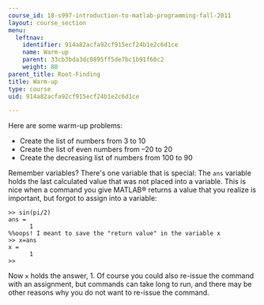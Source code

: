 ```yaml
---
course_id: 18-s997-introduction-to-matlab-programming-fall-2011
layout: course_section
menu:
  leftnav:
    identifier: 914a82acfa92cf915ecf24b1e2c6d1ce
    name: Warm-up
    parent: 33cb3bda3dc0895ff5de7bc1b91f60c2
    weight: 80
parent_title: Root-Finding
title: Warm-up
type: course
uid: 914a82acfa92cf915ecf24b1e2c6d1ce

---
```


Here are some warm-up problems:

*   Create the list of numbers from 3 to 10
*   Create the list of even numbers from –20 to 20
*   Create the decreasing list of numbers from 100 to 90

Remember variables? There's one variable that is special: The `ans` variable holds the last calculated value that was not placed into a variable. This is nice when a command you give MATLAB® returns a value that you realize is important, but forgot to assign into a variable:

```
>> sin(pi/2)
ans =
      1
%%oops! I meant to save the "return value" in the variable x
>> x=ans
x =
      1
>>
```

Now `x` holds the answer, 1. Of course you could also re-issue the command with an assignment, but commands can take long to run, and there may be other reasons why you do not want to re-issue the command.